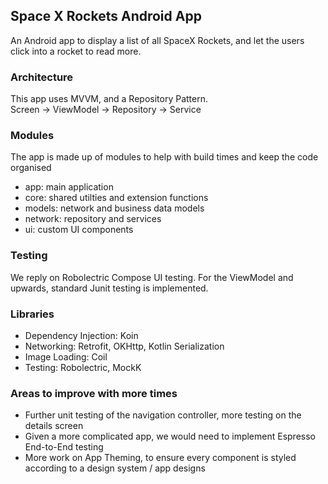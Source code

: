 ## Space X Rockets Android App

An Android app to display a list of all SpaceX Rockets, and let the users click into a rocket to read more.

### Architecture
This app uses MVVM, and a Repository Pattern. <br/>
Screen -> ViewModel -> Repository -> Service

### Modules
The app is made up of modules to help with build times and keep the code organised
* app: main application
* core: shared utilties and extension functions
* models: network and business data models
* network: repository and services
* ui: custom UI components

### Testing
We reply on Robolectric Compose UI testing. For the ViewModel and upwards, standard Junit testing is implemented.

### Libraries

* Dependency Injection: Koin
* Networking: Retrofit, OKHttp, Kotlin Serialization
* Image Loading: Coil
* Testing: Robolectric, MockK

### Areas to improve with more times
* Further unit testing of the navigation controller, more testing on the details screen
* Given a more complicated app, we would need to implement Espresso End-to-End testing
* More work on App Theming, to ensure every component is styled according to a design system / app designs